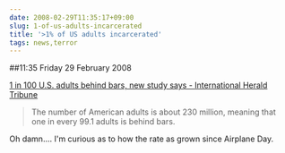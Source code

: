 ```yaml
---
date: 2008-02-29T11:35:17+09:00
slug: 1-of-us-adults-incarcerated
title: '>1% of US adults incarcerated'
tags: news,terror
---
```


##11:35 Friday 29 February 2008

  
[1 in 100 U.S. adults behind bars, new study says - International Herald Tribune](http://www.iht.com/articles/2008/02/29/america/28cndprison.php)   


> The number of American adults is about 230 million, meaning that one in every 99.1 adults is behind bars.





Oh damn....  I'm curious as to how the rate as grown since Airplane Day.
